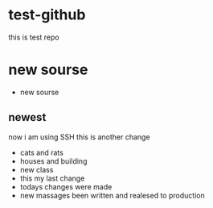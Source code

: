 # test-github
this is test repo
# new sourse
* new sourse
## newest
now i am using SSH
this is another change
* cats and rats
* houses and building
* new class
* this my last change
* todays changes were made
* new massages been written and realesed to production
